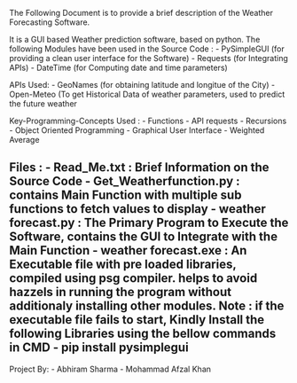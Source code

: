 The Following Document is to provide a brief description of the Weather Forecasting Software.

It is a GUI based Weather prediction software, based on python.
The following Modules have been used in the Source Code :
	- PySimpleGUI (for providing a clean user interface for the Software)
	- Requests (for Integrating APIs)
	- DateTime (for Computing date and time parameters)

APIs Used:
	- GeoNames (for obtaining latitude and longitue of the City)
	- Open-Meteo (To get Historical Data of weather parameters, used to predict the future weather

Key-Programming-Concepts Used :
	- Functions
	- API requests
	- Recursions
	- Object Oriented Programming
	- Graphical User Interface
	- Weighted Average

Files :
	- Read_Me.txt :
		Brief Information on the Source Code
	- Get_Weatherfunction.py :
		contains Main Function with multiple sub functions to fetch values to display
	- weather forecast.py :
		The Primary Program to Execute the Software, contains the GUI to Integrate with the Main Function
	- weather forecast.exe :
		An Executable file with  pre loaded libraries, compiled using psg compiler.
		helps to avoid hazzels in running the program without additionaly installing other modules.
Note :
    if the executable file fails to start, Kindly Install the following Libraries using the bellow commands in CMD
        - pip install pysimplegui
------------------------------------------------------------------------------------------------------------------------

Project By:
	- Abhiram Sharma
	- Mohammad Afzal Khan

